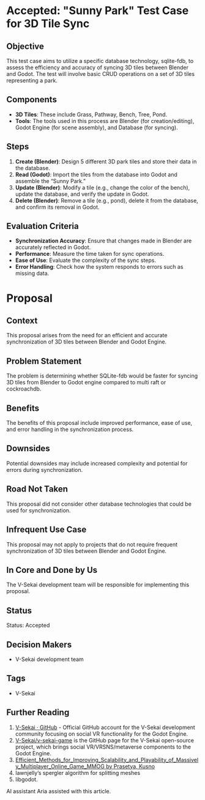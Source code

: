 # Accepted: "Sunny Park" Test Case for 3D Tile Sync

## Objective

This test case aims to utilize a specific database technology, sqlite-fdb, to assess the efficiency and accuracy of syncing 3D tiles between Blender and Godot. The test will involve basic CRUD operations on a set of 3D tiles representing a park.

## Components

- **3D Tiles**: These include Grass, Pathway, Bench, Tree, Pond.
- **Tools**: The tools used in this process are Blender (for creation/editing), Godot Engine (for scene assembly), and Database (for syncing).

## Steps

1. **Create (Blender)**: Design 5 different 3D park tiles and store their data in the database.
2. **Read (Godot)**: Import the tiles from the database into Godot and assemble the “Sunny Park.”
3. **Update (Blender)**: Modify a tile (e.g., change the color of the bench), update the database, and verify the update in Godot.
4. **Delete (Blender)**: Remove a tile (e.g., pond), delete it from the database, and confirm its removal in Godot.

## Evaluation Criteria

- **Synchronization Accuracy**: Ensure that changes made in Blender are accurately reflected in Godot.
- **Performance**: Measure the time taken for sync operations.
- **Ease of Use**: Evaluate the complexity of the sync steps.
- **Error Handling**: Check how the system responds to errors such as missing data.

# Proposal

## Context

This proposal arises from the need for an efficient and accurate synchronization of 3D tiles between Blender and Godot Engine.

## Problem Statement

The problem is determining whether SQLite-fdb would be faster for syncing 3D tiles from Blender to Godot engine compared to multi raft or cockroachdb.

## Benefits

The benefits of this proposal include improved performance, ease of use, and error handling in the synchronization process.

## Downsides

Potential downsides may include increased complexity and potential for errors during synchronization.

## Road Not Taken

This proposal did not consider other database technologies that could be used for synchronization.

## Infrequent Use Case

This proposal may not apply to projects that do not require frequent synchronization of 3D tiles between Blender and Godot Engine.

## In Core and Done by Us

The V-Sekai development team will be responsible for implementing this proposal.

## Status

Status: Accepted

## Decision Makers

- V-Sekai development team

## Tags

- V-Sekai

## Further Reading

1. [V-Sekai · GitHub](https://github.com/v-sekai) - Official GitHub account for the V-Sekai development community focusing on social VR functionality for the Godot Engine.
2. [V-Sekai/v-sekai-game](https://github.com/v-sekai/v-sekai-game) is the GitHub page for the V-Sekai open-source project, which brings social VR/VRSNS/metaverse components to the Godot Engine.
3. [Efficient_Methods_for_Improving_Scalability_and_Playability_of_Massively_Multiplayer_Online_Game_MMOG by Prasetya, Kusno](https://pure.bond.edu.au/ws/portalfiles/portal/18275482/Efficient_Methods_for_Improving_Scalability_and_Playability_of_Massively_Multiplayer_Online_Game_MMOG_.pdf)
4. lawnjelly’s spergler algorithm for splitting meshes
5. libgodot.

AI assistant Aria assisted with this article.
